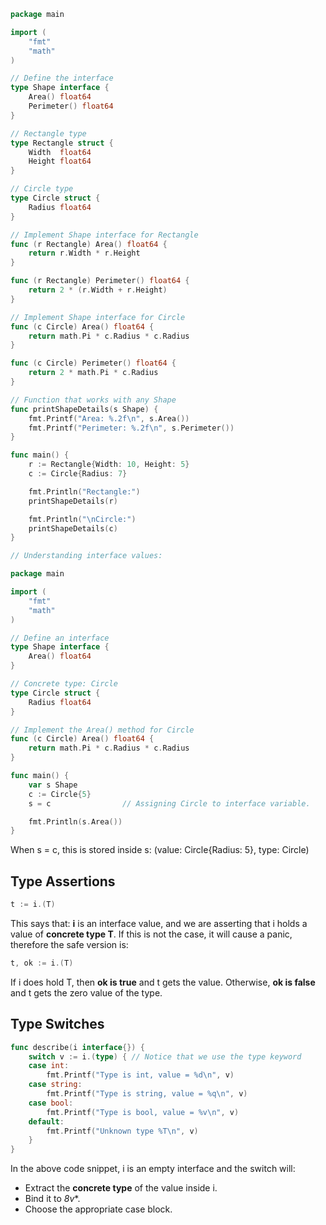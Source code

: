 ```go 
package main

import (
	"fmt"
	"math"
)

// Define the interface
type Shape interface {
	Area() float64
	Perimeter() float64
}

// Rectangle type
type Rectangle struct {
	Width  float64
	Height float64
}

// Circle type
type Circle struct {
	Radius float64
}

// Implement Shape interface for Rectangle
func (r Rectangle) Area() float64 {
	return r.Width * r.Height
}

func (r Rectangle) Perimeter() float64 {
	return 2 * (r.Width + r.Height)
}

// Implement Shape interface for Circle
func (c Circle) Area() float64 {
	return math.Pi * c.Radius * c.Radius
}

func (c Circle) Perimeter() float64 {
	return 2 * math.Pi * c.Radius
}

// Function that works with any Shape
func printShapeDetails(s Shape) {
	fmt.Printf("Area: %.2f\n", s.Area())
	fmt.Printf("Perimeter: %.2f\n", s.Perimeter())
}

func main() {
	r := Rectangle{Width: 10, Height: 5}
	c := Circle{Radius: 7}

	fmt.Println("Rectangle:")
	printShapeDetails(r)

	fmt.Println("\nCircle:")
	printShapeDetails(c)
}

// Understanding interface values: 

package main

import (
    "fmt"
    "math"
)

// Define an interface
type Shape interface {
    Area() float64
}

// Concrete type: Circle
type Circle struct {
    Radius float64
}

// Implement the Area() method for Circle
func (c Circle) Area() float64 {
    return math.Pi * c.Radius * c.Radius
}

func main() {
    var s Shape          
    c := Circle{5}      
    s = c                // Assigning Circle to interface variable. 

    fmt.Println(s.Area()) 
}

```
When s = c, this is stored inside s: (value: Circle{Radius: 5}, type: Circle)

## Type Assertions 
```go
t := i.(T)
```
This says that: **i** is an interface value, and we are asserting that i holds a value of **concrete type T**. If this is not the case, it will cause a panic, therefore the safe version is: 
```go
t, ok := i.(T)
```
If i does hold T, then **ok is true** and t gets the value. Otherwise, **ok is false** and t gets the zero value of the type. 

## Type Switches 

```go 
func describe(i interface{}) {
    switch v := i.(type) { // Notice that we use the type keyword
    case int:
        fmt.Printf("Type is int, value = %d\n", v)
    case string:
        fmt.Printf("Type is string, value = %q\n", v)
    case bool:
        fmt.Printf("Type is bool, value = %v\n", v)
    default:
        fmt.Printf("Unknown type %T\n", v)
    }
}
```
In the above code snippet, i is an empty interface and the switch will: 
- Extract the **concrete type** of the value inside i. 
- Bind it to *8v**. 
- Choose the appropriate case block. 